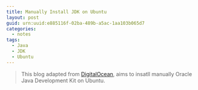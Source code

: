 ```yaml
---
title: Manually Install JDK on Ubuntu
layout: post
guid: urn:uuid:e885116f-02ba-489b-a5ac-1aa103b065d7
categories:
  - notes
tags:
  - Java
  - JDK
  - Ubuntu
---
```

> This blog adapted from [DigitalOcean](https://www.digitalocean.com/community/tutorials/how-to-manually-install-oracle-java-on-a-debian-or-ubuntu-vps), aims to 
> insatll manually Oracle Java Development Kit on Ubuntu.


